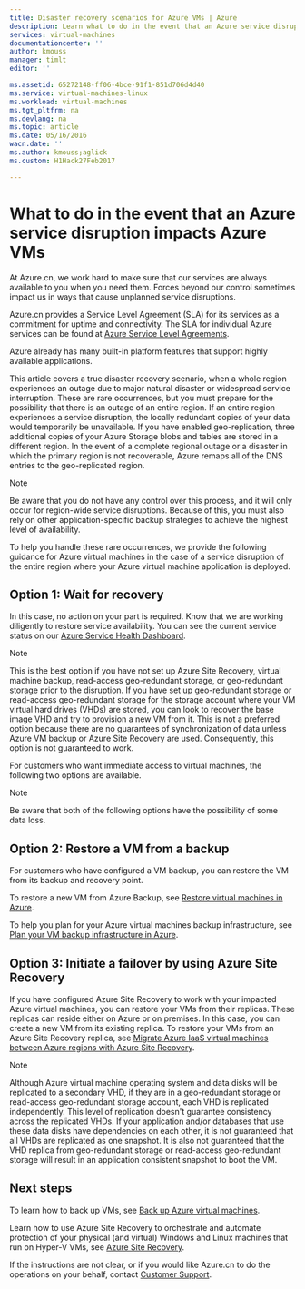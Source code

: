 ```yaml
---
title: Disaster recovery scenarios for Azure VMs | Azure
description: Learn what to do in the event that an Azure service disruption impacts Azure virtual machines.
services: virtual-machines
documentationcenter: ''
author: kmouss
manager: timlt
editor: ''

ms.assetid: 65272148-ff06-4bce-91f1-851d706d4d40
ms.service: virtual-machines-linux
ms.workload: virtual-machines
ms.tgt_pltfrm: na
ms.devlang: na
ms.topic: article
ms.date: 05/16/2016
wacn.date: ''
ms.author: kmouss;aglick
ms.custom: H1Hack27Feb2017

---
```

# What to do in the event that an Azure service disruption impacts Azure VMs
At Azure.cn, we work hard to make sure that our services are always available to you when you need them. Forces beyond our control sometimes impact us in ways that cause unplanned service disruptions.

Azure.cn provides a Service Level Agreement (SLA) for its services as a commitment for uptime and connectivity. The SLA for individual Azure services can be found at [Azure Service Level Agreements](https://www.azure.cn/support/legal/sla/).

Azure already has many built-in platform features that support highly available applications.

This article covers a true disaster recovery scenario, when a whole region experiences an outage due to major natural disaster or widespread service interruption. These are rare occurrences, but you must prepare for the possibility that there is an outage of an entire region. If an entire region experiences a service disruption, the locally redundant copies of your data would temporarily be unavailable. If you have enabled geo-replication, three additional copies of your Azure Storage blobs and tables are stored in a different region. In the event of a complete regional outage or a disaster in which the primary region is not recoverable, Azure remaps all of the DNS entries to the geo-replicated region.

> [!NOTE]
> Be aware that you do not have any control over this process, and it will only occur for region-wide service disruptions. Because of this, you must also rely on other application-specific backup strategies to achieve the highest level of availability.
>
>

To help you handle these rare occurrences, we provide the following guidance for Azure virtual machines in the case of a service disruption of the entire region where your Azure virtual machine application is deployed.

## Option 1: Wait for recovery
In this case, no action on your part is required. Know that we are working diligently to restore service availability. You can see the current service status on our [Azure Service Health Dashboard](https://www.azure.cn/support/service-dashboard/).

> [!NOTE]
> This is the best option if you have not set up Azure Site Recovery, virtual machine backup, read-access geo-redundant storage, or geo-redundant storage prior to the disruption. If you have set up geo-redundant storage or read-access geo-redundant storage for the storage account where your VM virtual hard drives (VHDs) are stored, you can look to recover the base image VHD and try to provision a new VM from it. This is not a preferred option because there are no guarantees of synchronization of data unless Azure VM backup or Azure Site Recovery are used. Consequently, this option is not guaranteed to work.
>
>

For customers who want immediate access to virtual machines, the following two options are available.  

> [!NOTE]
> Be aware that both of the following options have the possibility of some data loss.     
>
>

## Option 2: Restore a VM from a backup
For customers who have configured a VM backup, you can restore the VM from its backup and recovery point.

To restore a new VM from Azure Backup, see [Restore virtual machines in Azure](../backup/backup-azure-restore-vms.md).

To help you plan for your Azure virtual machines backup infrastructure, see [Plan your VM backup infrastructure in Azure](../backup/backup-azure-vms-introduction.md).

## Option 3: Initiate a failover by using Azure Site Recovery
If you have configured Azure Site Recovery to work with your impacted Azure virtual machines, you can restore your VMs from their replicas. These replicas can reside either on Azure or on premises. In this case, you can create a new VM from its existing replica. To restore your VMs from an Azure Site Recovery replica, see [Migrate Azure IaaS virtual machines between Azure regions with Azure Site Recovery](../site-recovery/site-recovery-migrate-azure-to-azure.md).

> [!NOTE]
> Although Azure virtual machine operating system and data disks will be replicated to a secondary VHD, if they are in a geo-redundant storage or read-access geo-redundant storage account, each VHD is replicated independently. This level of replication doesn't guarantee consistency across the replicated VHDs. If your application and/or databases that use these data disks have dependencies on each other, it is not guaranteed that all VHDs are replicated as one snapshot. It is also not guaranteed that the VHD replica from geo-redundant storage or read-access geo-redundant storage will result in an application consistent snapshot to boot the VM.
>
>

## Next steps

To learn how to back up VMs, see [Back up Azure virtual machines](../backup/backup-azure-vms.md).

Learn how to use Azure Site Recovery to orchestrate and automate protection of your physical (and virtual) Windows and Linux machines that run on Hyper-V VMs, see [Azure Site Recovery](/azure/site-recovery/).

If the instructions are not clear, or if you would like Azure.cn to do the operations on your behalf, contact [Customer Support](https://www.azure.cn/support/support-azure/).